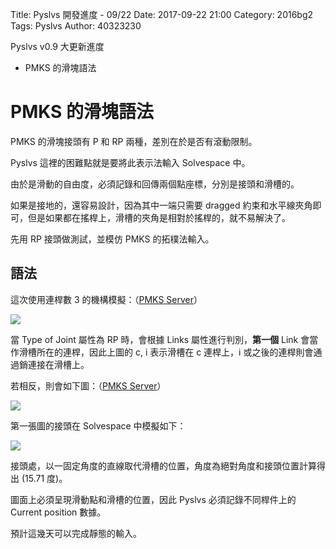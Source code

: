 Title: Pyslvs 開發進度 - 09/22
Date: 2017-09-22 21:00
Category: 2016bg2
Tags: Pyslvs
Author: 40323230

Pyslvs v0.9 大更新進度

+ PMKS 的滑塊語法

<!-- PELICAN_END_SUMMARY -->

PMKS 的滑塊語法
===

PMKS 的滑塊接頭有 P 和 RP 兩種，差別在於是否有滾動限制。

Pyslvs 這裡的困難點就是要將此表示法輸入 Solvespace 中。

由於是滑動的自由度，必須記錄和回傳兩個點座標，分別是接頭和滑槽的。

如果是接地的，還容易設計，因為其中一端只需要 dragged 約束和水平線夾角即可，但是如果都在搖桿上，滑槽的夾角是相對於搖桿的，就不易解決了。

先用 RP 接頭做測試，並模仿 PMKS 的拓樸法輸入。

語法
---

這次使用連桿數 3 的機構模擬：（[PMKS Server](http://designengrlab.github.io/PMKS/pmks.html?mech=ground,i,R,0.000,0.000,0.000,ffft|c,i,RP,20.184,9.229,0.000,tfff|c,ground,R,32.896,0.000,0.000,tfff|)）

![](https://raw.githubusercontent.com/coursemdetw/project_site_files/gh-pages/files/pyslvs/17_09_22_01.png)

當 Type of Joint 屬性為 RP 時，會根據 Links 屬性進行判別，**第一個** Link 會當作滑槽所在的連桿，因此上圖的 c, i 表示滑槽在 c 連桿上，i 或之後的連桿則會通過銷連接在滑槽上。

若相反，則會如下圖：（[PMKS Server](http://designengrlab.github.io/PMKS/pmks.html?mech=ground,i,R,0.000,0.000,0.000,ffft|i,c,RP,20.184,9.229,0.000,tfff|c,ground,R,32.896,0.000,0.000,tfff|)）

![](https://raw.githubusercontent.com/coursemdetw/project_site_files/gh-pages/files/pyslvs/17_09_22_02.png)

第一張圖的接頭在 Solvespace 中模擬如下：

![](https://raw.githubusercontent.com/coursemdetw/project_site_files/gh-pages/files/pyslvs/17_09_22_03.png)

接頭處，以一固定角度的直線取代滑槽的位置，角度為絕對角度和接頭位置計算得出 (15.71 度)。

圖面上必須呈現滑動點和滑槽的位置，因此 Pyslvs 必須記錄不同桿件上的 Current position 數據。

預計這幾天可以完成靜態的輸入。